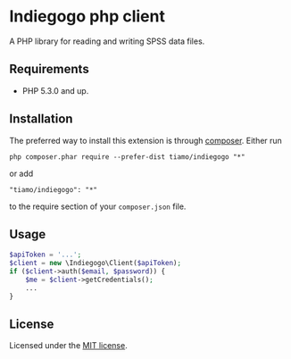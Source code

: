 Indiegogo php client
====

A PHP library for reading and writing SPSS data files.

## Requirements

* PHP 5.3.0 and up.

## Installation

The preferred way to install this extension is through [composer](http://getcomposer.org/download/).
Either run
```
php composer.phar require --prefer-dist tiamo/indiegogo "*"
```
or add
```
"tiamo/indiegogo": "*"
```
to the require section of your `composer.json` file.

## Usage

```php
$apiToken = '...';
$client = new \Indiegogo\Client($apiToken);
if ($client->auth($email, $password)) {
    $me = $client->getCredentials();
    ...
}
```

## License

Licensed under the [MIT license](http://opensource.org/licenses/MIT).
